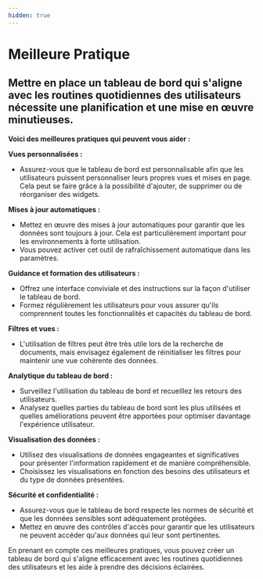 ```yaml
---
hidden: true
---
```


# Meilleure Pratique

## Mettre en place un tableau de bord qui s'aligne avec les routines quotidiennes des utilisateurs nécessite une planification et une mise en œuvre minutieuses.

**Voici des meilleures pratiques qui peuvent vous aider :**

**Vues personnalisées :**

* Assurez-vous que le tableau de bord est personnalisable afin que les utilisateurs puissent personnaliser leurs propres vues et mises en page. Cela peut se faire grâce à la possibilité d'ajouter, de supprimer ou de réorganiser des widgets.

**Mises à jour automatiques :**

* Mettez en œuvre des mises à jour automatiques pour garantir que les données sont toujours à jour. Cela est particulièrement important pour les environnements à forte utilisation.
* Vous pouvez activer cet outil de rafraîchissement automatique dans les paramètres.

**Guidance et formation des utilisateurs :**

* Offrez une interface conviviale et des instructions sur la façon d'utiliser le tableau de bord.
* Formez régulièrement les utilisateurs pour vous assurer qu'ils comprennent toutes les fonctionnalités et capacités du tableau de bord.

**Filtres et vues :**

* L'utilisation de filtres peut être très utile lors de la recherche de documents, mais envisagez également de réinitialiser les filtres pour maintenir une vue cohérente des données.

**Analytique du tableau de bord :**

* Surveillez l'utilisation du tableau de bord et recueillez les retours des utilisateurs.
* Analysez quelles parties du tableau de bord sont les plus utilisées et quelles améliorations peuvent être apportées pour optimiser davantage l'expérience utilisateur.

**Visualisation des données :**

* Utilisez des visualisations de données engageantes et significatives pour présenter l'information rapidement et de manière compréhensible.
* Choisissez les visualisations en fonction des besoins des utilisateurs et du type de données présentées.

**Sécurité et confidentialité :**

* Assurez-vous que le tableau de bord respecte les normes de sécurité et que les données sensibles sont adéquatement protégées.
* Mettez en œuvre des contrôles d'accès pour garantir que les utilisateurs ne peuvent accéder qu'aux données qui leur sont pertinentes.

En prenant en compte ces meilleures pratiques, vous pouvez créer un tableau de bord qui s'aligne efficacement avec les routines quotidiennes des utilisateurs et les aide à prendre des décisions éclairées.
